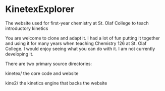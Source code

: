 # KinetexExplorer
The website used for first-year chemistry at St. Olaf College to teach introductory kinetics 

You are welcome to clone and adapt it. I had a lot of fun putting it together and using it for many years when teaching Chemistry 126 at St. Olaf College. I would enjoy seeing what you can do with it. I am not currently developing it.

There are two primary source directories:

kinetex/    the core code and website

kine2/      the kinetics engine that backs the website


